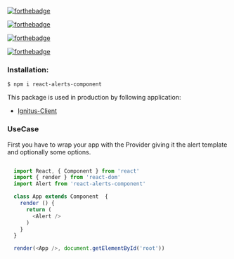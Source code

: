 
[![forthebadge](https://forthebadge.com/images/badges/built-with-love.svg)](https://forthebadge.com)

[![forthebadge](https://forthebadge.com/images/badges/built-with-swag.svg)](https://forthebadge.com)

[![forthebadge](https://forthebadge.com/images/badges/compatibility-ie-6.svg)](https://forthebadge.com)

[![forthebadge](https://forthebadge.com/images/badges/made-with-javascript.svg)](https://forthebadge.com)


### Installation:

``` $ npm i react-alerts-component ```

This package is used in production by following application:
* [Ignitus-Client](https://github.com/Ignitus/Ignitus-Client-Side-Development)


### UseCase
First you have to wrap your app with the Provider giving it the alert template and optionally some options.

```js

  import React, { Component } from 'react'
  import { render } from 'react-dom'
  import Alert from 'react-alerts-component'

  class App extends Component  {
    render () {
      return (
        <Alert />
      )
    }
  }

  render(<App />, document.getElementById('root'))

```
